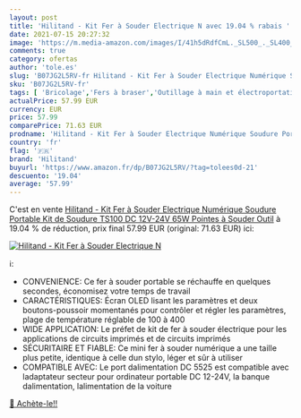 ```yaml
---
layout: post
title: 'Hilitand - Kit Fer à Souder Electrique N avec 19.04 % rabais '
date: 2021-07-15 20:27:32
image: 'https://m.media-amazon.com/images/I/41h5dRdfCmL._SL500_._SL400_.jpg'
comments: true
category: ofertas
author: 'tole.es'
slug: 'B07JG2L5RV-fr Hilitand - Kit Fer à Souder Electrique Numérique Soudure...'
sku: 'B07JG2L5RV-fr'
tags: [ 'Bricolage','Fers à braser','Outillage à main et électroportatif','Outillage électroportatif','Pistolets et fers à braser','hilitand','Équipement de brasage et de dessoudage', ]
actualPrice: 57.99 EUR
currency: EUR
price: 57.99
comparePrice: 71.63 EUR
prodname: 'Hilitand - Kit Fer à Souder Electrique Numérique Soudure Portable Kit de Soudure TS100 DC 12V-24V 65W Pointes à Souder Outil'
country: 'fr'
flag: '🇫🇷'
brand: 'Hilitand'
buyurl: 'https://www.amazon.fr/dp/B07JG2L5RV/?tag=tolees0d-21'
descuento: '19.04'
average: '57.99'
---
```


C'est en vente [Hilitand - Kit Fer à Souder Electrique Numérique Soudure Portable Kit de Soudure TS100 DC 12V-24V 65W Pointes à Souder Outil](https://www.amazon.fr/dp/B07JG2L5RV/?tag=tolees0d-21)  à  19.04 % de réduction, prix final  57.99 EUR (original: 71.63 EUR) ici:

[![Hilitand - Kit Fer à Souder Electrique N](https://m.media-amazon.com/images/I/41h5dRdfCmL._SL500_._SL400_.jpg)](https://www.amazon.fr/dp/B07JG2L5RV/?tag=tolees0d-21)

ℹ️:

- CONVENIENCE: Ce fer à souder portable se réchauffe en quelques secondes, économisez votre temps de travail
- CARACTÉRISTIQUES: Écran OLED lisant les paramètres et deux boutons-poussoir momentanés pour contrôler et régler les paramètres, plage de température réglable de 100 à 400
- WIDE APPLICATION: Le préfet de kit de fer à souder électrique pour les applications de circuits imprimés et de circuits imprimés
- SÉCURITAIRE ET FIABLE: Ce mini fer à souder numérique a une taille plus petite, identique à celle dun stylo, léger et sûr à utiliser
- COMPATIBLE AVEC: Le port dalimentation DC 5525 est compatible avec ladaptateur secteur pour ordinateur portable DC 12-24V, la banque dalimentation, lalimentation de la voiture

[🛒 Achète-le!!](https://www.amazon.fr/dp/B07JG2L5RV/?tag=tolees0d-21)
